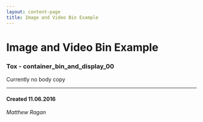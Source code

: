 ```yaml
---
layout: content-page
title: Image and Video Bin Example
---
```


# Image and Video Bin Example
### Tox - container_bin_and_display_00  

Currently no body copy 

---
#### Created 11.06.2016
*Matthew Ragan*